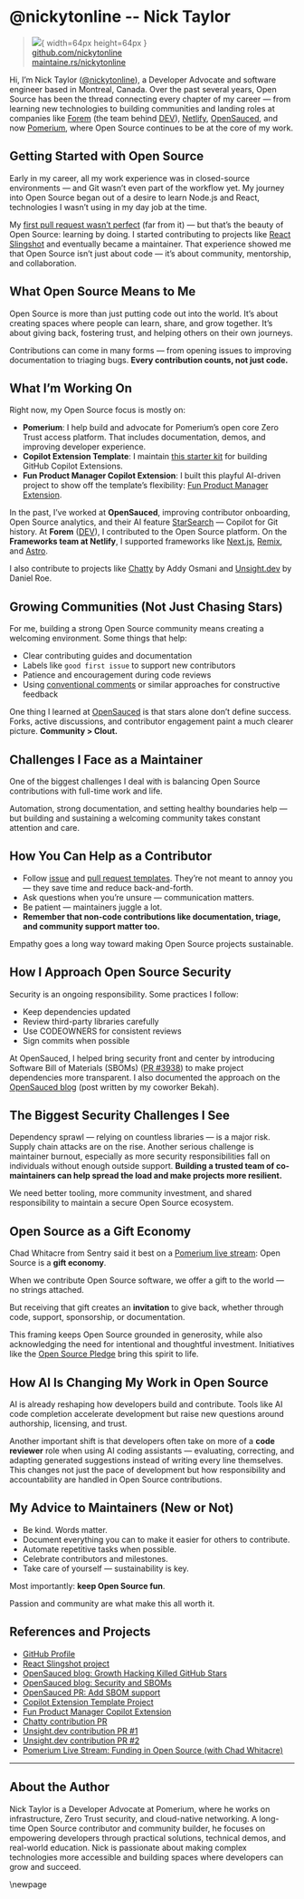 # @nickytonline -- Nick Taylor

> ![](https://i0.wp.com/github.com/nickytonline.png?resize=200%2C200&ssl=1){ width=64px height=64px }  
> [github.com/nickytonline](https://github.com/nickytonline)  
> [maintaine.rs/nickytonline](https://maintaine.rs/nickytonline)

Hi, I’m Nick Taylor ([\@nickytonline](https://nickyt.online)), a Developer Advocate and software engineer based in Montreal, Canada. Over the past several years, Open Source has been the thread connecting every chapter of my career — from learning new technologies to building communities and landing roles at companies like [Forem](https://forem.com) (the team behind [DEV](https://dev.to)), [Netlify](https://netlify.com), [OpenSauced](https://opensauced.pizza), and now [Pomerium](https://pomerium.com), where Open Source continues to be at the core of my work.

## Getting Started with Open Source

Early in my career, all my work experience was in closed-source environments — and Git wasn’t even part of the workflow yet. My journey into Open Source began out of a desire to learn Node.js and React, technologies I wasn’t using in my day job at the time.

My [first pull request wasn’t perfect](https://firstpr.me/#nickytonline) (far from it) — but that’s the beauty of Open Source: learning by doing. I started contributing to projects like [React Slingshot](https://github.com/coryhouse/react-slingshot) and eventually became a maintainer. That experience showed me that Open Source isn’t just about code — it’s about community, mentorship, and collaboration.

## What Open Source Means to Me

Open Source is more than just putting code out into the world. It’s about creating spaces where people can learn, share, and grow together. It’s about giving back, fostering trust, and helping others on their own journeys.

Contributions can come in many forms — from opening issues to improving documentation to triaging bugs. **Every contribution counts, not just code.**

## What I’m Working On

Right now, my Open Source focus is mostly on:

- **Pomerium**: I help build and advocate for Pomerium’s open core Zero Trust access platform. That includes documentation, demos, and improving developer experience.
- **Copilot Extension Template**: I maintain [this starter kit](https://github.com/nickytonline/copilot-extension-template) for building GitHub Copilot Extensions.
- **Fun Product Manager Copilot Extension**: I built this playful AI-driven project to show off the template’s flexibility: [Fun Product Manager Extension](https://github.com/nickytonline/fun-product-manager-copilot-extension).

In the past, I’ve worked at **OpenSauced**, improving contributor onboarding, Open Source analytics, and their AI feature [StarSearch](https://opensauced.pizza/docs/features/star-search) — Copilot for Git history. At **Forem** ([DEV](https://github.com/forem/forem)), I contributed to the Open Source platform. On the **Frameworks team at Netlify**, I supported frameworks like [Next.js](https://nextjs.org/), [Remix](https://remix.run/), and [Astro](https://astro.build/).

I also contribute to projects like [Chatty](https://github.com/addyosmani/chatty/pull/79) by Addy Osmani and [Unsight.dev](https://github.com/danielroe/unsight.dev/pull/37) by Daniel Roe.

## Growing Communities (Not Just Chasing Stars)

For me, building a strong Open Source community means creating a welcoming environment. Some things that help:

- Clear contributing guides and documentation
- Labels like `good first issue` to support new contributors
- Patience and encouragement during code reviews
- Using [conventional comments](https://conventionalcomments.org) or similar approaches for constructive feedback

One thing I learned at [OpenSauced](https://opensauced.pizza/blog/growth-hacking-killed-github-stars) is that stars alone don’t define success. Forks, active discussions, and contributor engagement paint a much clearer picture. **Community > Clout.**

## Challenges I Face as a Maintainer

One of the biggest challenges I deal with is balancing Open Source contributions with full-time work and life.

Automation, strong documentation, and setting healthy boundaries help — but building and sustaining a welcoming community takes constant attention and care.

## How You Can Help as a Contributor

- Follow [issue](https://docs.github.com/en/communities/using-templates-to-encourage-useful-issues-and-pull-requests/configuring-issue-templates-for-your-repository) and [pull request templates](https://docs.github.com/en/communities/using-templates-to-encourage-useful-issues-and-pull-requests/creating-a-pull-request-template-for-your-repository). They’re not meant to annoy you — they save time and reduce back-and-forth.
- Ask questions when you’re unsure — communication matters.
- Be patient — maintainers juggle a lot.
- **Remember that non-code contributions like documentation, triage, and community support matter too.**

Empathy goes a long way toward making Open Source projects sustainable.

## How I Approach Open Source Security

Security is an ongoing responsibility. Some practices I follow:

- Keep dependencies updated
- Review third-party libraries carefully
- Use CODEOWNERS for consistent reviews
- Sign commits when possible

At OpenSauced, I helped bring security front and center by introducing Software Bill of Materials (SBOMs) ([PR #3938](https://github.com/open-sauced/app/pull/3938)) to make project dependencies more transparent. I also documented the approach on the [OpenSauced blog](https://opensauced.pizza/blog/security-and-SBOMs) (post written by my coworker Bekah).

## The Biggest Security Challenges I See

Dependency sprawl — relying on countless libraries — is a major risk. Supply chain attacks are on the rise. Another serious challenge is maintainer burnout, especially as more security responsibilities fall on individuals without enough outside support. **Building a trusted team of co-maintainers can help spread the load and make projects more resilient.**

We need better tooling, more community investment, and shared responsibility to maintain a secure Open Source ecosystem.

## Open Source as a Gift Economy

Chad Whitacre from Sentry said it best on a [Pomerium live stream](https://www.youtube.com/watch?v=aOT3dl57dlA): Open Source is a **gift economy**.

When we contribute Open Source software, we offer a gift to the world — no strings attached.

But receiving that gift creates an **invitation** to give back, whether through code, support, sponsorship, or documentation.

This framing keeps Open Source grounded in generosity, while also acknowledging the need for intentional and thoughtful investment. Initiatives like the [Open Source Pledge](https://opensourcepledge.com/) bring this spirit to life.

## How AI Is Changing My Work in Open Source

AI is already reshaping how developers build and contribute. Tools like AI code completion accelerate development but raise new questions around authorship, licensing, and trust.

Another important shift is that developers often take on more of a **code reviewer** role when using AI coding assistants — evaluating, correcting, and adapting generated suggestions instead of writing every line themselves. This changes not just the pace of development but how responsibility and accountability are handled in Open Source contributions.

## My Advice to Maintainers (New or Not)

- Be kind. Words matter.
- Document everything you can to make it easier for others to contribute.
- Automate repetitive tasks when possible.
- Celebrate contributors and milestones.
- Take care of yourself — sustainability is key.

Most importantly: **keep Open Source fun**.

Passion and community are what make this all worth it.

## References and Projects

- [GitHub Profile](https://github.com/nickytonline)
- [React Slingshot project](https://github.com/coryhouse/react-slingshot)
- [OpenSauced blog: Growth Hacking Killed GitHub Stars](https://opensauced.pizza/blog/growth-hacking-killed-github-stars)
- [OpenSauced blog: Security and SBOMs](https://opensauced.pizza/blog/security-and-SBOMs)
- [OpenSauced PR: Add SBOM support](https://github.com/open-sauced/app/pull/3938)
- [Copilot Extension Template Project](https://github.com/nickytonline/copilot-extension-template)
- [Fun Product Manager Copilot Extension](https://github.com/nickytonline/fun-product-manager-copilot-extension)
- [Chatty contribution PR](https://github.com/addyosmani/chatty/pull/79)
- [Unsight.dev contribution PR \#1](https://github.com/danielroe/unsight.dev/pull/37)
- [Unsight.dev contribution PR \#2](https://github.com/danielroe/unsight.dev/pull/26)
- [Pomerium Live Stream: Funding in Open Source (with Chad Whitacre)](https://www.youtube.com/watch?v=aOT3dl57dlA)

---

## About the Author

Nick Taylor is a Developer Advocate at Pomerium, where he works on infrastructure, Zero Trust security, and cloud-native networking. A long-time Open Source contributor and community builder, he focuses on empowering developers through practical solutions, technical demos, and real-world education. Nick is passionate about making complex technologies more accessible and building spaces where developers can grow and succeed.

\newpage

